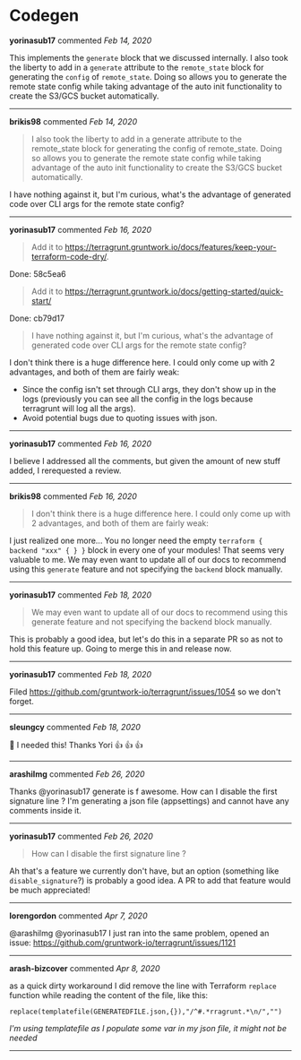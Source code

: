 # Codegen

**yorinasub17** commented *Feb 14, 2020*

This implements the `generate` block that we discussed internally. I also took the liberty to add in a `generate` attribute to the `remote_state` block for generating the `config` of `remote_state`. Doing so allows you to generate the remote state config while taking advantage of the auto init functionality to create the S3/GCS bucket automatically.
<br />
***


**brikis98** commented *Feb 14, 2020*

> I also took the liberty to add in a generate attribute to the remote_state block for generating the config of remote_state. Doing so allows you to generate the remote state config while taking advantage of the auto init functionality to create the S3/GCS bucket automatically.

I have nothing against it, but I'm curious, what's the advantage of generated code over CLI args for the remote state config?
***

**yorinasub17** commented *Feb 16, 2020*

> Add it to https://terragrunt.gruntwork.io/docs/features/keep-your-terraform-code-dry/.

Done: 58c5ea6 

> Add it to https://terragrunt.gruntwork.io/docs/getting-started/quick-start/

Done: cb79d17 

> I have nothing against it, but I'm curious, what's the advantage of generated code over CLI args for the remote state config?

I don't think there is a huge difference here. I could only come up with 2 advantages, and both of them are fairly weak:

- Since the config isn't set through CLI args, they don't show up in the logs (previously you can see all the config in the logs because terragrunt will log all the args).
- Avoid potential bugs due to quoting issues with json.
***

**yorinasub17** commented *Feb 16, 2020*

I believe I addressed all the comments, but given the amount of new stuff added, I rerequested a review.
***

**brikis98** commented *Feb 16, 2020*

>I don't think there is a huge difference here. I could only come up with 2 advantages, and both of them are fairly weak:

I just realized one more... You no longer need the empty `terraform { backend "xxx" { } }` block in every one of your modules! That seems very valuable to me. We may even want to update all of our docs to recommend using this `generate` feature and not specifying the `backend` block manually.
***

**yorinasub17** commented *Feb 18, 2020*

> We may even want to update all of our docs to recommend using this generate feature and not specifying the backend block manually.

This is probably a good idea, but let's do this in a separate PR so as not to hold this feature up. Going to merge this in and release now.
***

**yorinasub17** commented *Feb 18, 2020*

Filed https://github.com/gruntwork-io/terragrunt/issues/1054 so we don't forget.
***

**sleungcy** commented *Feb 18, 2020*

👏 I needed this! Thanks Yori 👍 👍 👍 
***

**arashilmg** commented *Feb 26, 2020*

Thanks @yorinasub17 generate is f awesome.
How can I disable the first signature line ?
I'm generating a json file (appsettings) and cannot have any comments inside it.
***

**yorinasub17** commented *Feb 26, 2020*

> How can I disable the first signature line ?

Ah that's a feature we currently don't have, but an option (something like `disable_signature`?) is probably a good idea. A PR to add that feature would be much appreciated!
***

**lorengordon** commented *Apr 7, 2020*

@arashilmg @yorinasub17 I just ran into the same problem, opened an issue: https://github.com/gruntwork-io/terragrunt/issues/1121
***

**arash-bizcover** commented *Apr 8, 2020*

as a quick dirty workaround I did remove the line with Terraform `replace` function while reading the content of the file, like this:

`
replace(templatefile(GENERATEDFILE.json,{}),"/^#.*rragrunt.*\n/","")
`

_I'm using templatefile as I populate some var in my json file, it might not be needed_
***


